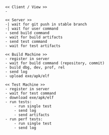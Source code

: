 
	<< Client / View >>
	-

	<< Server >>
	-| wait for git push in stable branch
	-| wait for user command
	- send build command
	- wait for build artifacts
	- send test command
	- wait for test artifacts

	<< Build Machine >>
	- register in server
	- wait for build command (repository, commit)
	- build dbg, dev, prof, rel
	- send log
	- upload exe/apk/elf

	<< Test Machine >>
	- register in server
	- wait for test command
	- download exe/apk/elf
	- run tests:
		- run single test
		- send log
		- send artifacts
	- run perf tests:
		- run single test
		- send log


